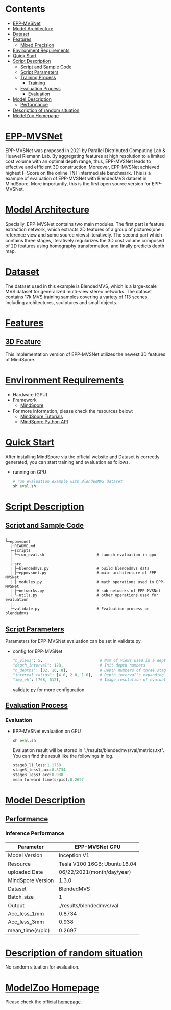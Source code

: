 # Contents

- [EPP-MVSNet](#thinking-path-re-ranker)
- [Model Architecture](#model-architecture)
- [Dataset](#dataset)
- [Features](#features)
    - [Mixed Precision](#mixed-precision)
- [Environment Requirements](#environment-requirements)
- [Quick Start](#quick-start)
- [Script Description](#script-description)
    - [Script and Sample Code](#script-and-sample-code)
    - [Script Parameters](#script-parameters)
    - [Training Process](#training-process)
        - [Training](#training)
    - [Evaluation Process](#evaluation-process)
        - [Evaluation](#evaluation)
- [Model Description](#model-description)
    - [Performance](#performance)
- [Description of random situation](#description-of-random-situation)
- [ModelZoo Homepage](#modelzoo-homepage)

# [EPP-MVSNet](#contents)

EPP-MVSNet was proposed in 2021 by Parallel Distributed Computing Lab & Huawei Riemann Lab. By aggregating features at high resolution to a
limited cost volume with an optimal depth range, thus, EPP-MVSNet leads to effective and efﬁcient 3D construction. Moreover, EPP-MVSNet achieved
highest F-Score on the online TNT intermediate benchmark. This is a example of evaluation of EPP-MVSNet with BlendedMVS dataset in MindSpore. More
importantly, this is the first open source version for EPP-MVSNet.

# [Model Architecture](#contents)

Specially, EPP-MVSNet contains two main modules. The first part is feature extraction network, which extracts 2D features of a group of pictures(one reference
view and some source views) iteratively. The second part which contains three stages, iteratively regularizes the 3D cost volume composed of 2D features
using homography transformation, and finally predicts depth map.

# [Dataset](#contents)

The dataset used in this example is BlendedMVS, which is a large-scale MVS dataset for generalized multi-view stereo networks. The dataset contains
17k MVS training samples covering a variety of 113 scenes, including architectures, sculptures and small objects.

# [Features](#contents)

## [3D Feature](#contents)

This implementation version of EPP-MVSNet utilizes the newest 3D features of MindSpore.

# [Environment Requirements](#contents)

- Hardware (GPU)
- Framework
    - [MindSpore](https://www.mindspore.cn/install/en)
- For more information, please check the resources below:
    - [MindSpore Tutorials](https://www.mindspore.cn/tutorials/en/master/index.html)
    - [MindSpore Python API](https://www.mindspore.cn/docs/api/en/master/index.html)

# [Quick Start](#contents)

After installing MindSpore via the official website and Dataset is correctly generated, you can start training and evaluation as follows.

- running on GPU

  ```python
  # run evaluation example with BlendedMVS dataset
  sh eval.sh
  ```

# [Script Description](#contents)

## [Script and Sample Code](#contents)

```shell
.
└─eppmvsnet
  ├─README.md
  ├─scripts
  | └─run_eval.sh                       # Launch evaluation in gpu
  |
  ├─src
  | ├─blendedmvs.py                     # build blendedmvs data
  | ├─eppmvsnet.py                      # main architecture of EPP-MVSNet
  | ├─modules.py                        # math operations used in EPP-MVSNet
  | ├─networks.py                       # sub-networks of EPP-MVSNet
  | └─utils.py                          # other operations used for evaluation
  |
  ├─validate.py                         # Evaluation process on blendedmvs
```

## [Script Parameters](#contents)

Parameters for EPP-MVSNet evaluation can be set in validate.py.

- config for EPP-MVSNet

  ```python
  "n_views": 5,                         # Num of views used in a depth prediction
  "depth_interval": 128,                # Init depth numbers
  "n_depths": [32, 16, 8],              # Depth numbers of three stages
  "interval_ratios": [4.0, 2.0, 1.0],   # Depth interval's expanding ratios of three stages
  "img_wh": [768, 512],                 # Image resolution of evaluation
  ```

  validate.py for more configuration.

## [Evaluation Process](#contents)

### Evaluation

- EPP-MVSNet evaluation on GPU

  ```python
  sh eval.sh
  ```

  Evaluation result will be stored in "./results/blendedmvs/val/metrics.txt". You can find the result like the
  followings in log.

  ```python
  stage3_l1_loss:1.1738
  stage3_less1_acc:0.8734
  stage3_less3_acc:0.938
  mean forward time(s/pic):0.2697
  ```

# [Model Description](#contents)

## [Performance](#contents)

### Inference Performance

| Parameter                      | EPP-MVSNet GPU               |
| ------------------------------ | ---------------------------- |
| Model Version                  | Inception V1                 |
| Resource                       | Tesla V100 16GB; Ubuntu16.04 |
| uploaded Date                  | 06/22/2021(month/day/year)   |
| MindSpore Version              | 1.3.0                        |
| Dataset                        | BlendedMVS                   |
| Batch_size                     | 1                            |
| Output                         | ./results/blendedmvs/val     |
| Acc_less_1mm                   | 0.8734                       |
| Acc_less_3mm                   | 0.938                        |
| mean_time(s/pic)               | 0.2697                       |

# [Description of random situation](#contents)

No random situation for evaluation.

# [ModelZoo Homepage](#contents)

Please check the official [homepage](http://gitee.com/mindspore/mindspore/tree/master/model_zoo).
